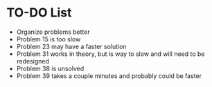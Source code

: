 # TO-DO List

* Organize problems better
* Problem 15 is too slow
* Problem 23 may have a faster solution
* Problem 31 works in theory, but is way to slow and will need to be redesigned
* Problem 38 is unsolved
* Problem 39 takes a couple minutes and probably could be faster